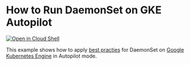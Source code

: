 # How to Run DaemonSet on GKE Autopilot

[![Open in Cloud Shell](https://gstatic.com/cloudssh/images/open-btn.svg)](https://ssh.cloud.google.com/cloudshell/editor?cloudshell_git_repo=https://github.com/GoogleCloudPlatform/kubernetes-engine-samples&cloudshell_workspace=autopilot/daemonset-best-practices)

This example shows how to apply [best practies](https://cloud.google.com/kubernetes-engine/docs/how-to/deploying-workloads-overview#autopilot-ds-best-practices) for DaemonSet on [Google Kubernetes Engine](https://cloud.google.com/kubernetes-engine) in Autopilot mode.
